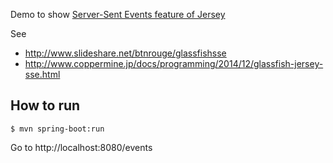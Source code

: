 Demo to show [Server-Sent Events feature of Jersey](https://jersey.java.net/documentation/latest/sse.html)

See

* http://www.slideshare.net/btnrouge/glassfishsse
* http://www.coppermine.jp/docs/programming/2014/12/glassfish-jersey-sse.html

## How to run

    $ mvn spring-boot:run

Go to http://localhost:8080/events